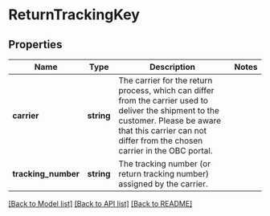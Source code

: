 # ReturnTrackingKey

## Properties
Name | Type | Description | Notes
------------ | ------------- | ------------- | -------------
**carrier** | **string** | The carrier for the return process, which can differ from the carrier used to deliver the shipment to the customer. Please be aware that this carrier can not differ from the chosen carrier in the OBC portal. | 
**tracking_number** | **string** | The tracking number (or return tracking number) assigned by the carrier. | 

[[Back to Model list]](../../README.md#documentation-for-models) [[Back to API list]](../../README.md#documentation-for-api-endpoints) [[Back to README]](../../README.md)

